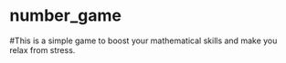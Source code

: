 # number_game
#This is a simple game to boost your mathematical skills and make you relax from stress.
